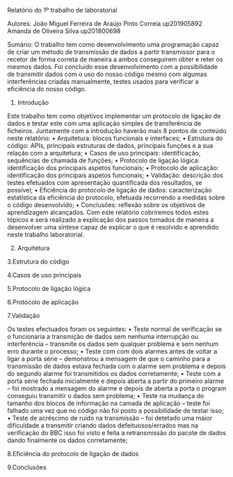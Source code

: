 Relatório do 1º trabalho de laboratorial

Autores:
João Miguel Ferreira de Araújo Pinto Correia up201905892
Amanda de Oliveira Silva up201800698

Sumário:
O trabalho tem como desenvolvimento uma programação capaz de criar um método de transmissão de dados a partir transmissor para o recetor de forma correta de maneira a ambos conseguirem obter e reter os mesmos dados.
Foi concluido esse desenvolvimento com a possibilidade de transmitir dados com o uso do nosso código mesmo com algumas interferências criadas manualmente, testes usados para verificar a eficiência do nosso código.

1. Introdução

Este trabalho tem como objetivos implementar um protocolo de ligação de dados e testar este com uma aplicação simples de transferência de ficheiros. Juntamente com a introdução haverão mais 8 pontos de conteúdo neste relatório:
    • Arquitetura: blocos funcionais e interfaces;
    • Estrutura do código: APIs, principais estruturas de dados, principais funções e a sua relação com a arquitetura;
    • Casos de uso principais: identificação, sequências de chamada de funções;
    • Protocolo de ligação lógica: identificação dos principais aspetos funcionais;
    • Protocolo de aplicação: identificação dos principais aspetos funcionais;
    • Validação: descrição dos testes efetuados com apresentação quantificada dos resultados, se possível;
    • Eficiência do protocolo de ligação de dados: caracterização estatística da eficiência do protocolo, efetuada recorrendo a medidas sobre o código desenvolvido;
    • Conclusões: reflexão sobre os objetivos de aprendizagem alcançados.
Com este relatório cobriremos todos estes tópicos e será realizado a explicação dos passos tomados de maneira a desenvolver uma síntese capaz de explicar o que é resolvido e aprendido neste trabalho laboratorial.

2. Arquitetura

3.Estrutura do código

4.Casos de uso principais

5.Protocolo de ligação lógica

6.Protocolo de aplicação

7.Validação

Os testes efectuados foram os seguintes:
    • Teste normal de verificação se o funcionaria a transmição de dados sem nenhuma interrupção ou interferência – transmite os dados sem qualquer problema e sem nenhum erro durante o processo;
    • Teste com com dois alarmes antes de voltar a ligar a porta série – demonstrou a mensagem de que o caminho para a transmissão de dados estava fechada com o alarme sem problema e depois do segundo alarme foi transmitidos os dados corretamente;
    • Teste com a porta série fechada inicialmente e depois aberta a partir do primeiro alarme – foi mostrado a mensagem do alarme e depois de aberta a porta o program conseguiu transmitir o dados sem problema;
    • Teste na mudança do tamanho dos blocos de informação na camada de aplicação – teste foi falhado uma vez que no código não foi posto a possibilidade de testar isso;
    • Teste de acréscimo de ruído na transmissão – foi detetado uma maior dificuldade a transmitir criando dados defeituosos/errados mas na verificação do BBC isso foi visto e feita a retransmissão do pacote de dados dando finalmente os dados corretamente;

8.Eficiência do protocolo de ligação de dados

9.Conclusões
